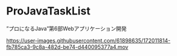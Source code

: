 # ProJavaTaskList
”プロになるJava”第6部Webアプリケーション開発


https://user-images.githubusercontent.com/61898635/172011814-fb785ca3-9c8a-482d-be74-d440095377a4.mov

